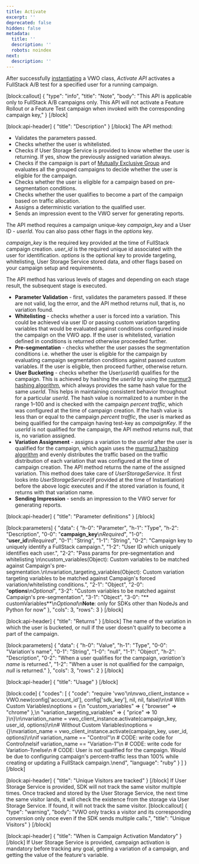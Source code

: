 ```yaml
---
title: Activate
excerpt: ''
deprecated: false
hidden: false
metadata:
  title: ''
  description: ''
  robots: noindex
next:
  description: ''
---
```

After successfully [instantiating](https://developers.vwo.com/docs/ruby-launch) a VWO class, *Activate API* activates a FullStack A/B test for a specified user for a running campaign.

[block:callout]
{
  "type": "info",
  "title": "Note",
  "body": "This API is applicable only to FullStack A/B campaigns only. This API will not activate a Feature Rollout or a Feature Test campaign when invoked with the corresponding campaign key,"
}
[/block]

[block:api-header]
{
  "title": "Description"
}
[/block]
The API method:
  * Validates the parameters passed.
  * Checks whether the user is whitelisted.
  * Checks if User Storage Service is provided to know whether the user is returning. If yes, show the previously assigned variation always.
 * Checks if the campaign is part of [Mutually Exclusive Group](https://developers.vwo.com/docs/mutually-exclusive-groups) and evaluates all the grouped campaigns to decide whether the user is eligible for the campaign.
  * Checks whether the user is eligible for a campaign based on pre-segmentation conditions.
  * Checks whether the user qualifies to become a part of the campaign based on traffic allocation.
  * Assigns a deterministic variation to the qualified user.
  * Sends an impression event to the VWO server for generating reports.

The API method requires a campaign unique-key *campaign_key* and a User ID - *userId*. You can also pass other flags in the *options* key. 

*campaign_key* is the required key provided at the time of FullStack campaign creation.
*user_id* is the required unique id associated with the user for identification.
*options* is the optional key to provide targeting, whitelisting, User Storage Service stored data, and other flags based on your campaign setup and requirements.


The API method has various levels of stages and depending on each stage result, the subsequent stage is executed.

  * **Parameter Validation** - first, validates the parameters passed. If these are not valid, log the error, and the API method returns null, that is, no variation found.
  * **Whitelisting** - checks whether a user is forced into a variation. This could be achieved via user ID or passing custom variation targeting variables that would be evaluated against conditions configured inside the campaign on the VWO app. If the user is whitelisted, variation defined in conditions is returned otherwise proceeded further.
  * **Pre-segmentation** - checks whether the user passes the segmentation conditions i.e. whether the user is eligible for the campaign by evaluating campaign segmentation conditions against passed custom variables. If the user is eligible, then proceed further, otherwise return. 
  * **User Bucketing** - checks whether the User(*userId*) qualifies for the campaign. This is achieved by hashing the *userId* by using the [murmur3 hashing algorithm](https://en.wikipedia.org/wiki/MurmurHash), which always provides the same hash value for the same *userId*. This helps in maintaining consistent behavior throughout for a particular *userId*. The hash value is normalized to a number in the range 1–100 and is checked with the campaign *percent traffic*, which was configured at the time of campaign creation. If the hash value is less than or equal to the campaign *percent traffic*, the user is marked as being qualified for the campaign having test-key as *campaignKey*. If the *userId* is not qualified for the campaign, the API method returns null, that is, no variation assigned.
  * **Variation Assignment** - assigns a variation to the *userId* after the user is qualified for the campaign, which again uses the [murmur3 hashing algorithm](https://en.wikipedia.org/wiki/MurmurHash) and evenly distributes the traffic based on the traffic distribution of each variation that was configured at the time of campaign creation. The API method returns the name of the assigned variation.
  This method does take care of *UserStorageService*. It first looks into *UserStorageService*(if provided at the time of Instantiation) before the above logic executes and if the stored variation is found, it returns with that variation name.
  * **Sending Impression** - sends an impression to the VWO server for generating reports.


[block:api-header]
{
  "title": "Parameter definitions"
}
[/block]

[block:parameters]
{
  "data": {
    "h-0": "Parameter",
    "h-1": "Type",
    "h-2": "Description",
    "0-0": "**campaign_key**\n*Required*",
    "1-0": "**user_id**\n*Required*",
    "0-1": "String",
    "1-1": "String",
    "0-2": "Campaign key to uniquely identify a FullStack campaign.",
    "1-2": "User ID which uniquely identifies each user.",
    "2-2": "Pass params for pre-segmentation and whitelisting \n\ncustom_variables(Object): Custom variables to be matched  against Campaign's pre-segmentation.\n\nvariation_targeting_variables(Object): Custom variation targeting variables to be matched  against Campaign's forced variation/whitelisting conditions.",
    "2-1": "Object",
    "2-0": "**options**\n*Optional*",
    "3-2": "Custom variables to be matched against Campaign's pre-segmentation",
    "3-1": "Object",
    "3-0": "** customVariables**\n*Optional*\n**Note**: only for SDKs other than NodeJs and Python for now"
  },
  "cols": 3,
  "rows": 3
}
[/block]

[block:api-header]
{
  "title": "Returns"
}
[/block]
The name of the variation in which the user is bucketed, or null if the user doesn't qualify to become a part of the campaign.

[block:parameters]
{
  "data": {
    "h-0": "Value",
    "h-1": "Type",
    "0-0": "Variation's name",
    "0-1": "String",
    "1-0": "null",
    "1-1": "Object",
    "h-2": "Description",
    "0-2": "When a user qualifies for the campaign, *variation's name* is returned.",
    "1-2": "When a user is not qualified for the campaign, *null* is returned."
  },
  "cols": 3,
  "rows": 2
}
[/block]

[block:api-header]
{
  "title": "Usage"
}
[/block]

[block:code]
{
  "codes": [
    {
      "code": "require 'vwo'\n\nvwo_client_instance = VWO.new(config['account_id'], config['sdk_key'], nil, nil, false)\n\n# With Custom Variables\noptions = {\n  \"custom_variables\" => { \"browser\" => \"chrome\" },\n  \"variation_targeting_variables\" => { \"price\" => 10  }\n}\n\nvariation_name = vwo_client_instance.activate(campaign_key, user_id, options)\n\n# Without Custom Variables\noptions = {}\nvariation_name = vwo_client_instance.activate(campaign_key, user_id, options)\n\nif variation_name == \"Control\"\n  # CODE: write code for Control\nelsif variation_name == \"Variation-1\"\n  # CODE: write code for Variation-1\nelse\n  # CODE: User is not qualified for the campaign. Would be due to configuring campaign's percent-traffic less than 100% while creating or updating a FullStack campaign.\nend",
      "language": "ruby"
    }
  ]
}
[/block]

[block:api-header]
{
  "title": "Unique Visitors are tracked"
}
[/block]
If User Storage Service is provided, SDK will not track the same visitor multiple times. Once tracked and stored by the User Storage Service, the next time the same visitor lands, it will check the existence from the storage via User Storage Service. If found, it will not track the same visitor.
[block:callout]
{
  "type": "warning",
  "body": "VWO only tracks a visitor and its corresponding conversion only once even if the SDK sends multiple calls.",
  "title": "Unique Visitors"
}
[/block]

[block:api-header]
{
  "title": "When is Campaign Activation Mandatory"
}
[/block]
If User Storage Service is provided, campaign activation is mandatory before tracking any goal, getting a variation of a campaign, and getting the value of the feature's variable.